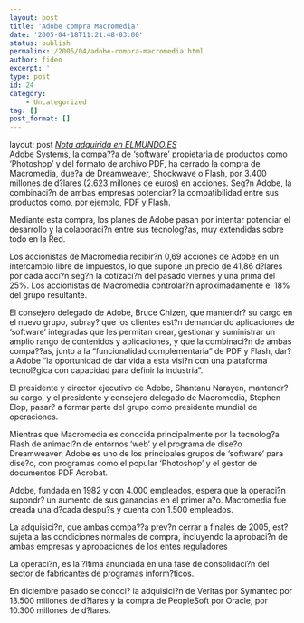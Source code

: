 ```yaml
---
layout: post
title: 'Adobe compra Macromedia'
date: '2005-04-18T11:21:48-03:00'
status: publish
permalink: /2005/04/adobe-compra-macromedia.html
author: fideo
excerpt: ''
type: post
id: 24
category:
    - Uncategorized
tag: []
post_format: []
---
```

layout: post
*[Nota adquirida en ELMUNDO.ES](http://www.el-mundo.es/navegante/2005/04/18/empresas/1113812691.html)*  
Adobe Systems, la compa??a de ‘software’ propietaria de productos como ‘Photoshop’ y del formato de archivo PDF, ha cerrado la compra de Macromedia, due?a de Dreamweaver, Shockwave o Flash, por 3.400 millones de d?lares (2.623 millones de euros) en acciones. Seg?n Adobe, la combinaci?n de ambas empresas potenciar? la compatibilidad entre sus productos como, por ejemplo, PDF y Flash.  
  
Mediante esta compra, los planes de Adobe pasan por intentar potenciar el desarrollo y la colaboraci?n entre sus tecnolog?as, muy extendidas sobre todo en la Red.

Los accionistas de Macromedia recibir?n 0,69 acciones de Adobe en un intercambio libre de impuestos, lo que supone un precio de 41,86 d?lares por cada acci?n seg?n la cotizaci?n del pasado viernes y una prima del 25%. Los accionistas de Macromedia controlar?n aproximadamente el 18% del grupo resultante.

El consejero delegado de Adobe, Bruce Chizen, que mantendr? su cargo en el nuevo grupo, subray? que los clientes est?n demandando aplicaciones de ‘software’ integradas que les permitan crear, gestionar y suministrar un amplio rango de contenidos y aplicaciones, y que la combinaci?n de ambas compa??as, junto a la “funcionalidad complementaria” de PDF y Flash, dar? a Adobe “la oportunidad de dar vida a esta visi?n con una plataforma tecnol?gica con capacidad para definir la industria”.

El presidente y director ejecutivo de Adobe, Shantanu Narayen, mantendr? su cargo, y el presidente y consejero delegado de Macromedia, Stephen Elop, pasar? a formar parte del grupo como presidente mundial de operaciones.

Mientras que Macromedia es conocida principalmente por la tecnolog?a Flash de animaci?n de entornos ‘web’ y el programa de dise?o Dreamweaver, Adobe es uno de los principales grupos de ‘software’ para dise?o, con programas como el popular ‘Photoshop’ y el gestor de documentos PDF Acrobat.

Adobe, fundada en 1982 y con 4.000 empleados, espera que la operaci?n supondr? un aumento de sus ganancias en el primer a?o. Macromedia fue creada una d?cada despu?s y cuenta con 1.500 empleados.

La adquisici?n, que ambas compa??a prev?n cerrar a finales de 2005, est? sujeta a las condiciones normales de compra, incluyendo la aprobaci?n de ambas empresas y aprobaciones de los entes reguladores

La operaci?n, es la ?ltima anunciada en una fase de consolidaci?n del sector de fabricantes de programas inform?ticos.

En diciembre pasado se conoci? la adquisici?n de Veritas por Symantec por 13.500 millones de d?lares y la compra de PeopleSoft por Oracle, por 10.300 millones de d?lares.